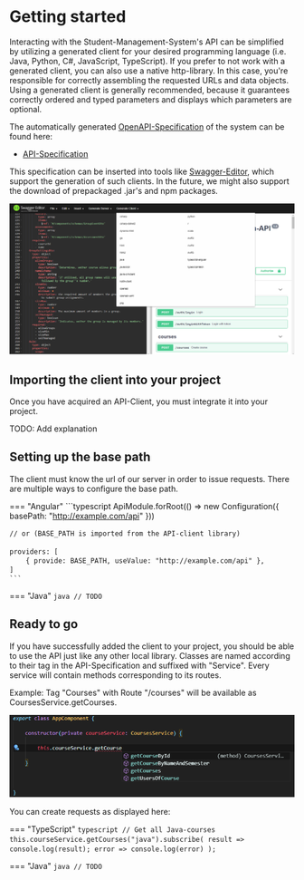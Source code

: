 # Getting started

Interacting with the Student-Management-System's API can be simplified by utilizing a generated client for your desired programming language
(i.e. Java, Python, C#, JavaScript, TypeScript). If you prefer to not work with a generated client, you can also use a native http-library.
In this case, you're responsible for correctly assembling the requested URLs and data objects. Using a generated client is generally recommended,
because it guarantees correctly ordered and typed parameters and displays which parameters are optional.

The automatically generated [OpenAPI-Specification](https://en.wikipedia.org/wiki/OpenAPI_Specification) of the system can be found here:

- [API-Specification](http://147.172.178.30:3000/api-json)

This specification can be inserted into tools like [Swagger-Editor](https://editor.swagger.io/), which support the generation of such clients.
In the future, we might also support the download of prepackaged .jar's and npm packages.

![Screenshot](img/swagger-editor.png "Swagger Editor")

## Importing the client into your project

Once you have acquired an API-Client, you must integrate it into your project.

TODO: Add explanation

## Setting up the base path

The client must know the url of our server in order to issue requests.
There are multiple ways to configure the base path.

=== "Angular"
	```typescript
	ApiModule.forRoot(() => new Configuration({
		basePath: "http://example.com/api"
	}))

	// or (BASE_PATH is imported from the API-client library)
	
	providers: [
		{ provide: BASE_PATH, useValue: "http://example.com/api" },
	]
	```

=== "Java"
	```java
	// TODO
	```

## Ready to go

If you have successfully added the client to your project, you should be able to use the API just like any other local library.
Classes are named according to their tag in the API-Specification and suffixed with "Service". Every service will contain methods corresponding to its routes.

Example:
Tag "Courses" with Route "/courses" will be available as CoursesService.getCourses.

![Screenshot](img/integrated-client.png "Integrated client")

You can create requests as displayed here:

=== "TypeScript"
	```typescript
		// Get all Java-courses
		this.courseService.getCourses("java").subscribe(
			result => console.log(result);
			error => console.log(error)
		);
	```

=== "Java"
	```java
	// TODO
	```
